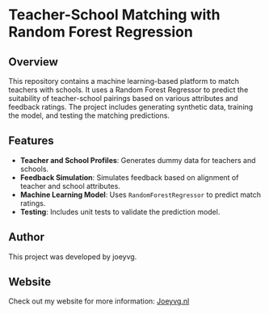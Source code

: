 # Teacher-School Matching with Random Forest Regression

## Overview

This repository contains a machine learning-based platform to match teachers with schools. It uses a Random Forest Regressor to predict the suitability of teacher-school pairings based on various attributes and feedback ratings. The project includes generating synthetic data, training the model, and testing the matching predictions.

## Features

- **Teacher and School Profiles**: Generates dummy data for teachers and schools.
- **Feedback Simulation**: Simulates feedback based on alignment of teacher and school attributes.
- **Machine Learning Model**: Uses `RandomForestRegressor` to predict match ratings.
- **Testing**: Includes unit tests to validate the prediction model.

## Author

This project was developed by joeyvg.

## Website

Check out my website for more information: [Joeyvg.nl](https://joeyvg.nl/en/)